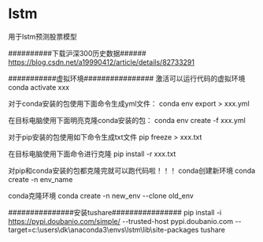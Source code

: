 # lstm
用于lstm预测股票模型

##########下载沪深300历史数据######
https://blog.csdn.net/a19990412/article/details/82733291


###########虚拟环境################
激活可以运行代码的虚拟环境
conda activate xxx

对于conda安装的包使用下面命令生成yml文件：
conda env export > xxx.yml

在目标电脑使用下面明亮克隆conda安装的包：
conda env create -f  xxx.yml

对于pip安装的包使用如下命令生成txt文件
pip freeze > xxx.txt

在目标电脑使用下面命令进行克隆
pip install -r xxx.txt

对pip和conda安装的包都克隆完就可以跑代码啦！！！
conda创建新环境
conda create -n env_name

conda克隆环境
conda create -n new_env --clone old_env


###############安装tushare################
pip install  -i https://pypi.doubanio.com/simple/  --trusted-host pypi.doubanio.com    --target=c:\users\dk\anaconda3\envs\lstm\lib\site-packages  tushare
